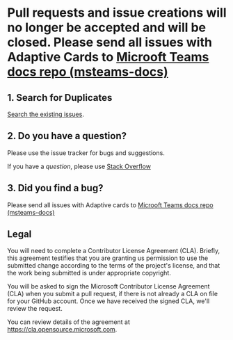 # Pull requests and issue creations will no longer be accepted and will be closed. Please send all issues with Adaptive Cards to [Microoft Teams docs repo (msteams-docs)](https://github.com/MicrosoftDocs/msteams-docs/issues)


## 1. Search for Duplicates

[Search the existing issues](https://github.com/Microsoft/AdaptiveCards-Mobile/issues?utf8=%E2%9C%93&q=is%3Aissue).

## 2. Do you have a question?

Please use the issue tracker for bugs and suggestions.

If you have a *question*, please use [Stack Overflow](https://stackoverflow.com/questions/tagged/adaptive-cards)

## 3. Did you find a bug?

Please send all issues with Adaptive cards to [Microoft Teams docs repo (msteams-docs)](https://github.com/MicrosoftDocs/msteams-docs/issues)

## Legal

You will need to complete a Contributor License Agreement (CLA). Briefly, this agreement testifies that you are granting us permission to use the submitted change according to the terms of the project's license, and that the work being submitted is under appropriate copyright.

You will be asked to sign the Microsoft Contributor License Agreement (CLA) when you submit a pull request, if there is 
not already a CLA on file for your GitHub account. Once we have received the signed CLA, we'll review the request. 

You can review details of the agreement at https://cla.opensource.microsoft.com.
